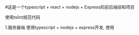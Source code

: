 #这是一个typescript + react + nodejs + Express的前后端综和项目

使用tslint规范代码

1.服务器端
  使用typescript + nodejs + express开发,
  使用